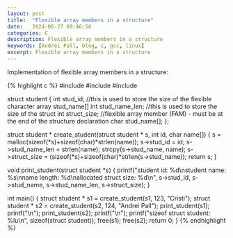 ```yaml
---
layout: post
title:  "Flexible array members in a structure"
date:   2024-06-27 09:46:56
categories: C
description: Flexible array members in a structure
keywords: [Andrei Pall, blog, c, gcc, linux]
excerpt: Flexible array members in a structure
---
```

<p>Implementation of flexible array members in a structure:</p>
{% highlight c %}
#include <stdio.h>
#include <stdlib.h>
#include <string.h>

struct student
{
    int stud_id;
    //this is used to store the size of the flexible character array stud_name[]
    int stud_name_len;
    //this is used to store the size of the struct
    int struct_size;
    //flexible array member (FAM) - must be at the end of the structure declaration
    char stud_name[];
};

struct student * create_student(struct student * s, int id, char name[])
{
    s = malloc(sizeof(*s)+sizeof(char)*strlen(name));
    s->stud_id = id;
    s->stud_name_len = strlen(name);
    strcpy(s->stud_name, name);
    s->struct_size = (sizeof(*s)+sizeof(char)*strlen(s->stud_name));
    return s;
}

void print_student(struct student *s)
{
    printf("student id: %d\nstudent name: %s\nname length: %d\nallocated struct size: %d\n", s->stud_id, s->stud_name, s->stud_name_len, s->struct_size);
}

int main()
{
    struct student * s1 = create_student(s1, 123, "Cristi");
    struct student * s2 = create_student(s2, 124, "Andrei Pall");
    print_student(s1);
    printf("\n");
    print_student(s2);
    printf("\n");
    printf("sizeof struct student: %lu\n", sizeof(struct student));
    free(s1);
    free(s2);
    return 0;
}
{% endhighlight %}

